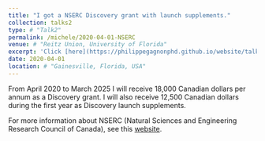 ```yaml
---
title: "I got a NSERC Discovery grant with launch supplements."
collection: talks2
type: # "Talk2"
permalink: /michele/2020-04-01-NSERC
venue: # "Reitz Union, University of Florida"
excerpt: 'Click [here](https://philippegagnonphd.github.io/website/talks/2020-04-01-NSERC) for more details.'
date: 2020-04-01
location: # "Gainesville, Florida, USA"
---
```


From April 2020 to March 2025 I will receive 18,000 Canadian dollars per annum as a Discovery grant. I will also receive 12,500 Canadian dollars during the first year as Discovery launch supplements.

For more information about NSERC (Natural Sciences and Engineering Research Council of Canada), see this [website](https://www.nserc-crsng.gc.ca/index_eng.asp).